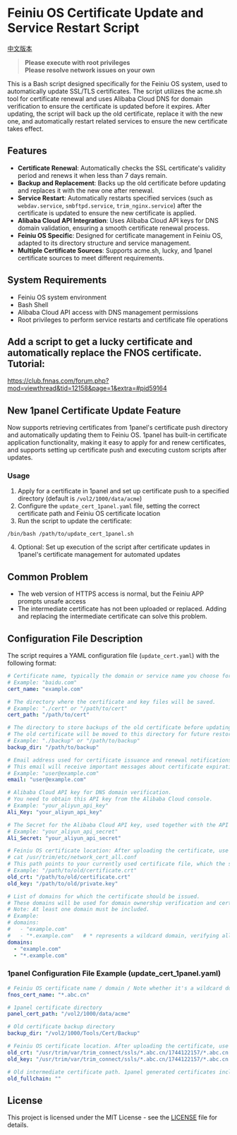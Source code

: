 # Feiniu OS Certificate Update and Service Restart Script

[中文版本](README.md)

> **Please execute with root privileges**  
> **Please resolve network issues on your own**

This is a Bash script designed specifically for the Feiniu OS system, used to automatically update SSL/TLS certificates. The script utilizes the acme.sh tool for certificate renewal and uses Alibaba Cloud DNS for domain verification to ensure the certificate is updated before it expires. After updating, the script will back up the old certificate, replace it with the new one, and automatically restart related services to ensure the new certificate takes effect.

## Features

- **Certificate Renewal**: Automatically checks the SSL certificate's validity period and renews it when less than 7 days remain.
- **Backup and Replacement**: Backs up the old certificate before updating and replaces it with the new one after renewal.
- **Service Restart**: Automatically restarts specified services (such as `webdav.service`, `smbftpd.service`, `trim_nginx.service`) after the certificate is updated to ensure the new certificate is applied.
- **Alibaba Cloud API Integration**: Uses Alibaba Cloud API keys for DNS domain validation, ensuring a smooth certificate renewal process.
- **Feiniu OS Specific**: Designed for certificate management in Feiniu OS, adapted to its directory structure and service management.
- **Multiple Certificate Sources**: Supports acme.sh, lucky, and 1panel certificate sources to meet different requirements.

## System Requirements

- Feiniu OS system environment
- Bash Shell
- Alibaba Cloud API access with DNS management permissions
- Root privileges to perform service restarts and certificate file operations


## Add a script to get a lucky certificate and automatically replace the FNOS certificate. Tutorial:
https://club.fnnas.com/forum.php?mod=viewthread&tid=12158&page=1&extra=#pid59164

## New 1panel Certificate Update Feature
Now supports retrieving certificates from 1panel's certificate push directory and automatically updating them to Feiniu OS. 1panel has built-in certificate application functionality, making it easy to apply for and renew certificates, and supports setting up certificate push and executing custom scripts after updates.

### Usage
1. Apply for a certificate in 1panel and set up certificate push to a specified directory (default is `/vol2/1000/data/acme`)
2. Configure the `update_cert_1panel.yaml` file, setting the correct certificate path and Feiniu OS certificate location
3. Run the script to update the certificate:
```
/bin/bash /path/to/update_cert_1panel.sh
```
4. Optional: Set up execution of the script after certificate updates in 1panel's certificate management for automated updates

## Common Problem

- The web version of HTTPS access is normal, but the Feiniu APP prompts unsafe access
- The intermediate certificate has not been uploaded or replaced. Adding and replacing the intermediate certificate can solve this problem.

## Configuration File Description

The script requires a YAML configuration file (`update_cert.yaml`) with the following format:

```yaml
# Certificate name, typically the domain or service name you choose for the certificate.
# Example: "baidu.com"
cert_name: "example.com"

# The directory where the certificate and key files will be saved.
# Example: "./cert" or "/path/to/cert"
cert_path: "/path/to/cert"

# The directory to store backups of the old certificate before updating.
# The old certificate will be moved to this directory for future restoration or inspection.
# Example: "./backup" or "/path/to/backup"
backup_dir: "/path/to/backup"

# Email address used for certificate issuance and renewal notifications.
# This email will receive important messages about certificate expiration and updates.
# Example: "user@example.com"
email: "user@example.com"

# Alibaba Cloud API key for DNS domain verification.
# You need to obtain this API key from the Alibaba Cloud console.
# Example: "your_aliyun_api_key"
Ali_Key: "your_aliyun_api_key"

# The Secret for the Alibaba Cloud API key, used together with the API key.
# Example: "your_aliyun_api_secret"
Ali_Secret: "your_aliyun_api_secret"

# Feiniu OS certificate location: After uploading the certificate, use this command to find it:  
# cat /usr/trim/etc/network_cert_all.conf
# This path points to your currently used certificate file, which the script will check to determine if an update is needed.
# Example: "/path/to/old/certificate.crt"
old_crt: "/path/to/old/certificate.crt"
old_key: "/path/to/old/private.key"

# List of domains for which the certificate should be issued.
# These domains will be used for domain ownership verification and certificate generation.
# Note: At least one domain must be included.
# Example:
# domains:
#   - "example.com"
#   - "*.example.com"   # * represents a wildcard domain, verifying all second-level domains under this domain
domains:
  - "example.com"
  - "*.example.com"
```

### 1panel Configuration File Example (update_cert_1panel.yaml)
```yaml
# Feiniu OS certificate name / domain / Note whether it's a wildcard domain (*.abc.cn) or a regular domain (abc.cn)
fnos_cert_name: "*.abc.cn"  

# 1panel certificate directory
panel_cert_path: "/vol2/1000/data/acme"

# Old certificate backup directory
backup_dir: "/vol2/1000/Tools/Cert/Backup"

# Feiniu OS certificate location. After uploading the certificate, use this command to find it: cat /usr/trim/etc/network_cert_all.conf
old_crt: "/usr/trim/var/trim_connect/ssls/*.abc.cn/1744122157/*.abc.cn.crt"
old_key: "/usr/trim/var/trim_connect/ssls/*.abc.cn/1744122157/*.abc.cn.key"

# Old intermediate certificate path. 1panel generated certificates include intermediate certificates. Can be left empty if not needed.
old_fullchain: ""
```

## License

This project is licensed under the MIT License - see the [LICENSE](LICENSE) file for details.
